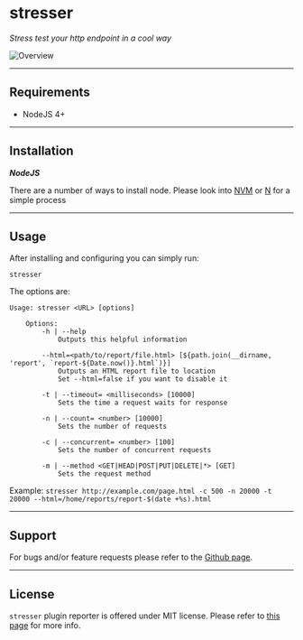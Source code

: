 # stresser

_Stress test your http endpoint in a cool way_

![Overview](https://github.com/legraphista/stresser/master/logo/logo.png)

___

## Requirements
- NodeJS 4+

___

## Installation

***NodeJS***

There are a number of ways to install node.
Please look into [NVM](https://github.com/creationix/nvm#installation) or [N](https://github.com/tj/n#installation) for a simple process

___

## Usage

After installing and configuring you can simply run:
```
stresser
```

The options are:
```
Usage: stresser <URL> [options]

    Options:
        -h | --help
            Outputs this helpful information
            
        --html=<path/to/report/file.html> [${path.join(__dirname, 'report', `report-${Date.now()}.html`)}]
            Outputs an HTML report file to location
            Set --html=false if you want to disable it

        -t | --timeout= <milliseconds> [10000]
            Sets the time a request waits for response

        -n | --count= <number> [10000]
            Sets the number of requests

        -c | --concurrent= <number> [100]
            Sets the number of concurrent requests

        -m | --method <GET|HEAD|POST|PUT|DELETE|*> [GET]
            Sets the request method
```

Example: 
`stresser http://example.com/page.html -c 500 -n 20000 -t 20000 --html=/home/reports/report-$(date +%s).html`

___

## Support

For bugs and/or feature requests please refer to the [Github page](https://github.com/legraphista/stresser).

___

## License

`stresser` plugin reporter is offered under MIT license. Please refer to [this page](https://github.com/legraphista/stresser/blob/master/LICENSE) for more info.
